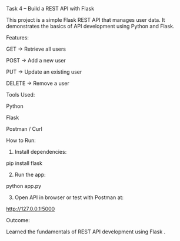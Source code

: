 Task 4 – Build a REST API with Flask

This project is a simple Flask REST API that manages user data. It demonstrates the basics of API development using Python and Flask.

Features:

GET → Retrieve all users

POST → Add a new user

PUT → Update an existing user

DELETE → Remove a user

Tools Used:

Python

Flask

Postman / Curl

How to Run:

1. Install dependencies:

pip install flask

2. Run the app:

python app.py

3. Open API in browser or test with Postman at:

http://127.0.0.1:5000


Outcome:

Learned the fundamentals of REST API development using Flask .
